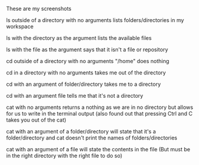 These are my screenshots 

ls outside of a directory with no arguments lists folders/directories in my workspace

ls with the directory as the argument lists the available files  

ls with the file as the argument says that it isn't a file or repository


cd outside of a directory with no arguments "/home" does nothing 

cd in a directory with no arguments takes me out of the directory 

cd with an argument of folder/directory takes me to a directory

cd with an argument file tells me that it's not a directory 


cat with no arguments returns a nothing as we are in no directory but allows for us to write in the terminal output
(also found out that pressing Ctrl and C takes you out of the cat)

cat with an argument of a folder/directory will state that it's a folder/directory and cat doesn't print the names of folders/directories 

cat with an argument of a file will state the contents in the file (But must be in the right directory with the right file to do so)




